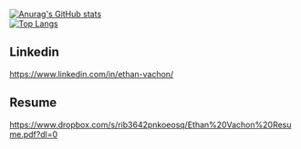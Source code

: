 [![Anurag's GitHub stats](https://github-readme-stats.vercel.app/api?username=ethanvachon&hide=contribs,prs,issues&theme=synthwave)](https://github.com/anuraghazra/github-readme-stats)  
[![Top Langs](https://github-readme-stats.vercel.app/api/top-langs/?username=ethanvachon&hide=css,html,stylus,scss&theme=synthwave)](https://github.com/anuraghazra/github-readme-stats)

## Linkedin
https://www.linkedin.com/in/ethan-vachon/

## Resume
https://www.dropbox.com/s/rib3642pnkoeosq/Ethan%20Vachon%20Resume.pdf?dl=0
